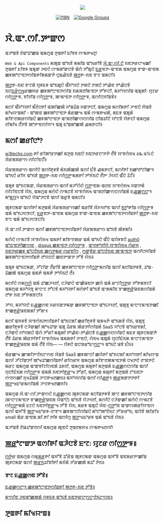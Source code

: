 <p align="center"><a href="https://wac.tax"><img src="https://cdn.jsdelivr.net/gh/wactax/img/logo.svg"/></a></p><p align="center"><a href="https://github.com/wactax/wac.tax/blob/main/doc/README.md#readme"><img alt="I18N" src="https://cdn.jsdelivr.net/gh/wactax/img/t.svg"/></a>　<a href="https://groups.google.com/u/2/g/wactax"><img alt="Google Groups" src="https://cdn.jsdelivr.net/gh/wactax/img/g-groups.svg"/></a></p>

# ꯋꯥ.ꯑꯦ.ꯁꯤ.ꯇꯦꯛꯁ

ꯑꯍꯣꯡꯕꯥ ꯂꯥꯑꯣꯊꯣꯀꯎ ꯑꯃꯁꯨꯡ ꯇꯨꯡꯒꯤ ꯐꯤꯕꯝ ꯁꯦꯃꯒꯠꯂꯨ!

`Web & Api Components` ꯃꯄꯨꯡ ꯑꯣꯏꯕꯥ ꯃꯃꯤꯡ ꯑꯣꯏꯔꯤꯕꯥ [ꯋꯥ.ꯑꯦ.ꯁꯤ.ꯅꯥ](https://wac.tax) ꯏꯟꯇꯔꯅꯦꯠꯀꯤ ꯇꯨꯡꯒꯤ ꯐꯤꯕꯝ ꯑꯃꯨꯛ ꯍꯟꯅꯥ ꯁꯦꯃꯗꯣꯛꯅꯕꯥ ꯑꯥꯁꯥ ꯇꯧꯗꯨꯅꯥ ꯐ꯭ꯔꯟꯇ-ꯑꯦꯟꯗ ꯑꯃꯁꯨꯡ ꯕꯦꯛ-ꯑꯦꯟꯗ ꯀꯝꯄꯣꯅꯦꯟꯇꯁꯤꯡꯒꯤꯗꯃꯛꯇꯥ ꯅꯨꯡꯉꯥꯏꯕꯥ ꯄ꯭ꯂꯒ-ꯏꯟ ꯕꯦꯖ ꯑꯃꯅꯤ꯫

ꯄ꯭ꯂꯒ-ꯏꯟ ꯕꯦꯖꯗꯥ ꯌꯨꯝꯐꯝ ꯑꯣꯏꯗꯨꯅꯥ ꯑꯩꯈꯣꯌꯅꯥ ꯇꯞꯅꯥ ꯇꯞꯅꯥ ꯇꯣꯉꯥꯟ ꯇꯣꯉꯥꯅꯕꯥ ꯏꯅꯐ꯭ꯔꯥꯁ꯭ꯠꯔꯀꯆꯔ ꯀꯝꯄꯣꯅꯦꯟꯇꯁꯤꯡ ꯏꯃꯞꯂꯤꯃꯦꯟꯇ ꯇꯧꯒꯅꯤ, ꯃꯈꯣꯌꯁꯤꯡ ꯑꯗꯨꯗꯤ: ꯌꯨꯖꯔ ꯁꯤꯁ꯭ꯇꯦꯝ, ꯕꯤꯂꯤꯡ ꯁꯤꯁ꯭ꯇꯦꯝ, ꯄꯦꯃꯦꯟꯇ ꯁꯤꯁ꯭ꯇꯦꯝ, ꯑꯁꯤꯅꯆꯤꯡꯕꯥ꯫

ꯃꯁꯤ ꯑꯩꯈꯣꯌꯒꯤ ꯃꯪꯂꯥꯅꯒꯤ ꯑꯄꯤꯀꯄꯥ ꯈꯣꯡꯊꯥꯡ ꯈꯛꯇꯅꯤ, ꯑꯃꯁꯨꯡ ꯃꯁꯤꯗꯒꯤ ꯍꯦꯟꯅꯥ ꯆꯥꯎꯕꯥ ꯃꯤꯠꯌꯦꯡꯗꯤ - ꯑꯣꯄꯟ ꯀꯝꯄꯣꯅꯦꯟꯇ ꯃꯥꯔꯀꯦꯠ ꯑꯃꯥ ꯁꯦꯃꯒꯠꯄꯥ, ꯃꯐꯝ ꯑꯗꯨꯗꯥ ꯗꯤꯕꯦꯂꯄꯔꯁꯤꯡꯅꯥ ꯀꯝꯄꯣꯅꯦꯟꯇ ꯑꯦꯞꯂꯤꯀꯦꯁꯅꯁꯤꯡ ꯅꯤꯡꯊꯤꯅꯥ ꯌꯣꯅꯕꯥ ꯌꯥꯒꯅꯤ ꯑꯃꯁꯨꯡ ꯂꯤꯃꯤꯠ ꯂꯩꯇꯕꯥ ꯄꯣꯇꯦꯟꯁꯤꯌꯦꯜ ꯑꯗꯨ ꯐꯣꯡꯗꯣꯀꯄꯥ ꯉꯃꯒꯅꯤ꯫

## ꯃꯁꯤ ꯀꯔꯤꯅꯣ?

[w3techs.com](https://w3techs.com/technologies/details/cm-wordpress) ꯒꯤ ꯔꯤꯄꯣꯔꯇꯀꯤ ꯃꯇꯨꯡ ꯏꯟꯅꯥ ꯏꯟꯇꯔꯅꯦꯇꯇꯥ ꯂꯩꯕꯥ ꯋꯦꯕꯁꯥꯏꯠ ꯴꯳.꯲%ꯅꯥ ꯋꯥꯔꯗꯞꯔꯦꯁ ꯁꯤꯖꯤꯟꯅꯩ꯫

ꯋꯥꯔꯗꯞꯔꯦꯁ ꯑꯁꯤꯅꯥ ꯑꯁꯤꯒꯨꯝꯕꯥ ꯃꯥꯏꯄꯥꯀꯄꯥ ꯑꯁꯤ ꯐꯪꯕꯥ ꯉꯃꯒꯅꯤ, ꯃꯁꯤꯒꯤ ꯏꯀꯣꯂꯣꯖꯤꯀꯦꯜ ꯑꯣꯏꯅꯥ ꯔꯤꯆ ꯑꯣꯏꯕꯥ ꯄ꯭ꯂꯒ-ꯏꯟ ꯁꯤꯁ꯭ꯇꯦꯃꯗꯒꯤ ꯇꯣꯈꯥꯏꯅꯥ ꯂꯩꯇꯦ ꯍꯥꯌꯅꯥ ꯑꯩꯅꯥ ꯊꯥꯖꯩ꯫

ꯑꯗꯨꯝ ꯑꯣꯏꯅꯃꯛ, ꯋꯥꯔꯗꯞꯔꯦꯁ ꯑꯁꯤ ꯃꯍꯧꯁꯥꯅꯥ ꯁ꯭ꯇꯦꯟꯗ-ꯑꯂꯟ ꯋꯦꯕꯁꯥꯏꯠ ꯈꯛꯇꯗꯥ ꯁꯤꯖꯤꯟꯅꯕꯥ ꯌꯥꯏ, ꯑꯃꯁꯨꯡ ꯃꯁꯥꯅꯥ ꯁꯦꯃꯖꯕꯥ ꯋꯦꯕꯁꯥꯏꯠ ꯑꯦꯞꯂꯤꯀꯦꯁꯅꯁꯤꯡꯗꯥ ꯐꯉ꯭ꯀꯁ꯭ꯅꯦꯜ ꯃꯣꯗ꯭ꯌꯨꯜ ꯑꯣꯏꯅꯥ ꯌꯥꯑꯣꯍꯅꯕꯥ ꯑꯁꯤ ꯑꯔꯨꯕꯥ ꯑꯃꯅꯤ꯫

ꯄꯨꯝꯅꯃꯛ ꯑꯁꯤꯒꯤ ꯃꯇꯨꯡꯗꯥ ꯋꯥꯔꯗꯞꯔꯦꯁꯀꯤ ꯑꯔꯤꯕꯥ ꯋꯥꯈꯜꯂꯣꯟ ꯑꯁꯤ ꯕ꯭ꯂꯣꯒꯤꯡ ꯁꯤꯁ꯭ꯇꯦꯝ ꯑꯃꯥ ꯑꯣꯏꯍꯅꯕꯅꯤ, ꯐ꯭ꯔꯟꯇ-ꯑꯦꯟꯗ ꯑꯃꯁꯨꯡ ꯕꯦꯛ-ꯑꯦꯟꯗ ꯀꯝꯄꯣꯅꯦꯟꯇꯁꯤꯡꯒꯤ ꯄ꯭ꯂꯒ-ꯏꯟ ꯕꯦꯖ ꯑꯃꯥ ꯑꯣꯏꯍꯅꯕꯅꯤ꯫

ꯋꯥ.ꯑꯦ.ꯁꯤ.ꯇꯦꯛꯁ ꯑꯁꯤ ꯀꯝꯄꯣꯅꯦꯟꯇꯁꯤꯡꯒꯤ ꯋꯥꯔꯗꯞꯔꯦꯁ ꯑꯣꯏꯕꯥ ꯄꯥꯝꯃꯤ꯫

ꯃꯁꯥꯅꯥ ꯁꯦꯃꯖꯕꯥ ꯋꯦꯕꯁꯥꯏꯠ ꯑꯃꯒꯤ ꯗꯤꯕꯦꯂꯄꯔ ꯑꯃꯥ ꯑꯣꯏꯅꯥ ꯑꯩꯅꯥ ꯑꯌꯥꯝꯕꯅꯥ [auth0 ꯑꯣꯊꯦꯟꯇꯤꯀꯦꯁꯟ](https://auth0.com) , [disqus ꯀꯃꯦꯟꯇ ꯁꯤꯁ꯭ꯇꯦꯝ](https://disqus.com) , [ꯑꯦꯂꯒꯣꯂꯤꯌꯥ ꯋꯦꯕꯁꯥꯏꯠ ꯁꯥꯔꯆ](https://www.algolia.com) , [ꯏꯟꯇꯔꯀꯝ ꯑꯣꯅꯂꯥꯏꯟ ꯀꯁ꯭ꯇꯃꯔ ꯁꯔꯕꯤꯁ](https://www.intercom.com) , [ꯁ꯭ꯛꯕꯥꯔ ꯑꯣꯅꯂꯥꯏꯟ ꯄꯦꯃꯦꯟꯇ](https://developer.squareup.com/docs/web-payments/overview) ꯑꯁꯤꯅꯆꯤꯡꯕꯥ ꯀꯝꯄꯣꯅꯦꯟꯇꯁꯤꯡꯒꯥ ꯂꯣꯌꯅꯅꯥ ꯀꯟꯇꯦꯛꯇ ꯇꯧꯕꯥ ꯌꯥꯏ꯫

ꯑꯗꯨꯝ ꯑꯣꯏꯅꯃꯛ, ꯍꯧꯖꯤꯛ ꯂꯩꯔꯤꯕꯥ ꯀꯝꯄꯣꯅꯦꯟꯇ ꯁꯤꯁ꯭ꯇꯦꯃꯁꯤꯡ ꯑꯁꯤ ꯃꯅꯤꯡꯇꯝꯕꯥ, ꯊꯣꯡ-ꯊꯥꯀꯄꯥ ꯑꯃꯁꯨꯡ ꯑꯃꯒꯥ ꯑꯃꯒꯥ ꯇꯣꯈꯥꯏꯅꯥ ꯂꯩ꯫

ꯃꯁꯤꯅꯥ ꯁꯃꯁ꯭ꯌꯥ ꯑꯃꯥ ꯊꯣꯀꯍꯜꯂꯤ, ꯅꯍꯥꯛꯅꯥ ꯑꯦꯀꯥꯎꯟꯇ ꯀꯌꯥ ꯑꯃꯥ ꯔꯦꯖꯤꯁ꯭ꯇꯔ ꯇꯧꯒꯗꯕꯅꯤ ꯑꯃꯁꯨꯡ ꯃꯈꯣꯌꯕꯨ ꯃꯦꯅꯦꯖ ꯇꯧꯅꯕꯥ ꯃꯈꯣꯌꯒꯤ ꯃꯁꯥꯒꯤ ꯑꯣꯏꯕꯥ ꯑꯦꯗꯃꯤꯟ ꯕꯦꯀꯒ꯭ꯔꯥꯎꯟꯗꯁꯤꯡꯗꯥ ꯂꯣꯒ ꯏꯟ ꯇꯧꯒꯗꯕꯅꯤ꯫

ꯍꯣꯌ, ꯃꯈꯣꯌꯅꯥ ꯐꯉ꯭ꯀꯁꯟ ꯈꯔꯈꯛꯇꯃꯛ ꯀꯝꯄꯣꯅꯦꯟꯇ ꯑꯣꯏꯍꯜꯂꯤ, ꯑꯗꯨꯕꯨ ꯃꯦꯅꯦꯖꯃꯦꯟꯇꯀꯤ ꯕꯦꯀꯒ꯭ꯔꯥꯎꯟꯗꯗꯤ ꯇꯧꯗꯦ꯫

ꯃꯁꯤ ꯑꯆꯝꯕꯥ ꯋꯦꯕꯁꯥꯏꯇꯁꯤꯡꯒꯤ ꯑꯣꯏꯅꯗꯤ ꯀꯔꯤꯒꯨꯝꯕꯥ ꯑꯃꯠꯇꯥ ꯑꯣꯏꯗꯕꯥ ꯌꯥꯏ, ꯑꯗꯨꯕꯨ ꯀꯔꯤꯒꯨꯝꯕꯥ ꯅꯍꯥꯛꯀꯤ ꯄꯣꯠꯊꯣꯛ ꯑꯗꯨ ꯊꯥꯔꯗ ꯄꯥꯔꯇꯤꯁꯤꯡꯗꯥ SaaS ꯌꯣꯅꯕꯥ ꯑꯣꯏꯔꯕꯗꯤ, ꯅꯍꯥꯛꯅꯥ ꯁꯣꯌꯗꯅꯥ ꯑꯥꯁꯥ ꯇꯧꯔꯤ ꯃꯗꯨꯗꯤ ꯇꯣꯉꯥꯟ-ꯇꯣꯉꯥꯅꯕꯥ ꯐꯉ꯭ꯀꯁꯅꯁꯤꯡꯅꯥ ꯃꯐꯝ ꯄꯨꯝꯅꯃꯛꯇꯥ ꯂꯩꯕꯥ ꯊꯥꯔꯗ ꯄꯥꯔꯇꯤꯒꯤ ꯋꯦꯕꯁꯥꯏꯠ ꯑꯃꯗꯒꯤ ꯍꯦꯟꯅꯥ, ꯁꯥꯏꯠ ꯑꯗꯨꯗꯥ ꯌꯨꯅꯤꯐꯥꯏꯗ ꯃꯦꯅꯦꯖꯃꯦꯟꯇ ꯕꯦꯀꯒ꯭ꯔꯥꯎꯟꯗ ꯑꯃꯥ ꯂꯩꯕꯥ ꯌꯥꯏ— — ꯌꯥꯝꯅꯥ ꯑꯅꯞꯔꯣꯐꯦꯁ꯭ꯅꯦꯜ ꯑꯣꯏꯅꯥ ꯎꯕꯥ ꯐꯪꯏ꯫

ꯃꯥꯔꯀꯦꯠ ꯀꯦꯄꯤꯇꯦꯂꯥꯏꯖꯦꯁꯟ ꯋꯥꯡꯕꯥ SaaS ꯀꯝꯄꯦꯅꯤ ꯀꯌꯥꯒꯤ ꯑꯣꯏꯅꯗꯤ ꯃꯈꯣꯌꯒꯤ ꯃꯤꯠꯌꯦꯡ ꯑꯁꯤ ꯍꯧꯖꯤꯛꯇꯤ ꯄꯣꯠꯊꯣꯀꯁꯤꯡꯒꯤ ꯔꯤꯁꯔꯆ ꯑꯃꯁꯨꯡ ꯗꯤꯕꯦꯂꯄꯃꯦꯟꯇꯗꯥ ꯅꯠꯇꯅꯥ ꯂꯦꯞꯇꯅꯥ ꯃꯔꯖ ꯑꯃꯁꯨꯡ ꯑꯦꯛꯕꯤꯖꯤꯁꯟꯗꯥ ꯊꯝꯂꯤ, ꯑꯃꯁꯨꯡ ꯃꯗꯨꯒꯤ ꯃꯇꯨꯡꯗꯥ ꯐꯉ꯭ꯀꯁꯅꯁꯤꯡ ꯑꯁꯤ ꯌꯨꯅꯤꯐꯥꯏꯗ ꯁꯤꯁ꯭ꯇꯦꯝ ꯑꯃꯗꯥ ꯏꯟꯇꯤꯒ꯭ꯔꯦꯠ ꯇꯧꯔꯤ, ꯑꯃꯁꯨꯡ ꯃꯗꯨꯒꯤ ꯃꯇꯨꯡꯗꯥ ꯖꯣꯏꯟꯇ ꯁꯦꯂꯁꯀꯤ ꯈꯨꯠꯊꯥꯡꯗꯥ ꯍꯦꯅꯒꯠꯂꯀꯏ꯫ ꯃꯈꯣꯌꯁꯤꯡ ꯑꯁꯤ ꯁꯤꯉ꯭ꯒꯜ ꯄ꯭ꯔꯗꯛꯇꯇꯒꯤ ꯄ꯭ꯂꯦꯠꯐꯣꯔꯃꯁꯤꯡꯗꯥ ꯍꯦꯅꯒꯠꯂꯀꯈꯤ꯫

ꯑꯃꯁꯨꯡ ꯋꯥ.ꯑꯦ.ꯁꯤ.ꯇꯦꯛꯁꯅꯥ ꯐꯉ꯭ꯀꯁꯟ ꯄꯨꯝꯅꯃꯛ ꯃꯅꯤꯡꯇꯝꯕꯥ ꯄꯦꯖ ꯀꯝꯄꯣꯅꯦꯟꯇꯁꯤꯡ (ꯃꯦꯅꯦꯖꯃꯦꯟꯇ ꯕꯦꯀꯒ꯭ꯔꯥꯎꯟꯗ ꯌꯥꯑꯣꯅꯥ) ꯑꯣꯏꯕꯥ ꯌꯥꯍꯜꯂꯤ, ꯃꯁꯤꯅꯥ ꯅꯍꯥꯛꯀꯤ ꯃꯁꯥꯅꯥ ꯁꯦꯃꯖꯕꯥ ꯁꯤꯁ꯭ꯇꯦꯃꯗꯥ ꯐꯖꯅꯥ ꯏꯟꯇꯤꯒ꯭ꯔꯦꯠ ꯇꯧꯕꯥ ꯌꯥꯏ, ꯃꯔꯝ ꯑꯗꯨꯅꯥ ꯋꯥꯟ-ꯁ꯭ꯇꯣꯞ ꯑꯦꯛꯁꯄꯔꯤꯌꯦꯟꯁ ꯑꯁꯤ ꯑꯆꯧꯕꯥ ꯄ꯭ꯂꯦꯠꯐꯣꯔꯝ-ꯂꯦꯕꯦꯜ ꯀꯝꯄꯦꯅꯤꯁꯤꯡꯅꯥ ꯃꯣꯅꯣꯄꯣꯂꯥꯏꯖ ꯇꯧꯔꯔꯣꯏ, ꯑꯌꯥꯕꯥ ꯄꯤꯔꯤ꯫ small ꯑꯥꯔ.ꯑꯦꯟꯗ.ꯗꯤ.ꯒꯤ ꯇꯤꯝ ꯑꯁꯤꯁꯨ ꯄ꯭ꯂꯦꯠꯐꯣꯔꯝ ꯑꯃꯥ ꯑꯣꯏꯕꯥ ꯌꯥꯏ꯫

ꯑꯍꯣꯡꯕꯥ ꯂꯥꯎꯊꯣꯛꯂꯁꯤ ꯑꯃꯁꯨꯡ ꯄꯨꯟꯅꯥ ꯇꯨꯡꯂꯃꯆꯠ ꯁꯦꯃꯒꯠꯂꯁꯤ!

## ꯄ꯭ꯔꯣꯖꯦꯛꯇ ꯑꯁꯤꯒꯤ ꯑꯍꯥꯅꯕꯥ ꯐꯦꯖ: ꯌꯨꯖꯔ ꯁꯤꯁ꯭ꯇꯦꯝ꯫

ꯁ꯭ꯇꯥꯔ ꯑꯃꯁꯨꯡ ꯁꯃꯨꯗ꯭ꯔꯒꯤ ꯑꯆꯧꯕꯥ ꯊꯧꯔꯥꯡ ꯄꯨꯝꯅꯃꯛ ꯑꯃꯁꯨꯡ ꯑꯆꯧꯕꯥ ꯑꯟꯗꯔꯇꯦꯀꯤꯡ ꯄꯨꯝꯅꯃꯛ ꯑꯁꯤ ꯄ꯭ꯔ꯭ꯏꯊꯤꯕꯤꯒꯤ ꯃꯈꯥꯗꯥ ꯍꯧꯔꯀꯄꯥ ꯃꯊꯧ ꯇꯥꯏ꯫

### ꯕꯦꯖ ꯐꯉ꯭ꯀꯁꯟ ꯇꯧꯕꯥ꯫

[ꯐꯉ꯭ꯀꯁ꯭ꯅꯦꯜ ꯀꯝꯄꯣꯅꯦꯟꯇꯁꯤꯡꯒꯤ ꯄ꯭ꯂꯒ-ꯏꯟ ꯇꯧꯕꯥ꯫](./pkg.md)

[ꯃꯦꯁꯤꯟ ꯍꯟꯗꯣꯀꯄꯗꯥ ꯌꯨꯝꯐꯝ ꯑꯣꯏꯕꯥ ꯏꯟꯇꯔꯅꯦꯁ꯭ꯅꯦꯂꯥꯏꯖꯦꯁꯟ꯫](./i18n.md)

## ꯇꯨꯡꯒꯤ ꯃꯤꯠꯌꯦꯡ꯫
